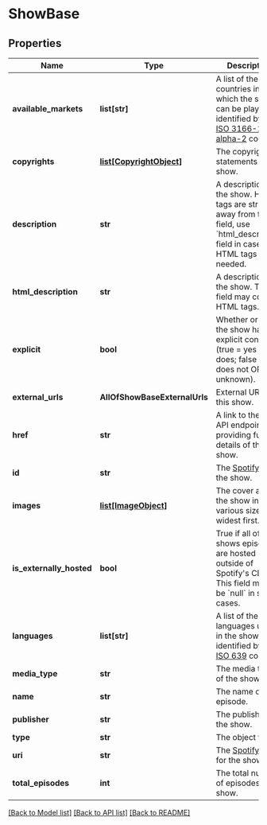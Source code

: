 # ShowBase

## Properties
Name | Type | Description | Notes
------------ | ------------- | ------------- | -------------
**available_markets** | **list[str]** | A list of the countries in which the show can be played, identified by their [ISO 3166-1 alpha-2](http://en.wikipedia.org/wiki/ISO_3166-1_alpha-2) code.  | 
**copyrights** | [**list[CopyrightObject]**](CopyrightObject.md) | The copyright statements of the show.  | 
**description** | **str** | A description of the show. HTML tags are stripped away from this field, use &#x60;html_description&#x60; field in case HTML tags are needed.  | 
**html_description** | **str** | A description of the show. This field may contain HTML tags.  | 
**explicit** | **bool** | Whether or not the show has explicit content (true &#x3D; yes it does; false &#x3D; no it does not OR unknown).  | 
**external_urls** | **AllOfShowBaseExternalUrls** | External URLs for this show.  | 
**href** | **str** | A link to the Web API endpoint providing full details of the show.  | 
**id** | **str** | The [Spotify ID](/documentation/web-api/concepts/spotify-uris-ids) for the show.  | 
**images** | [**list[ImageObject]**](ImageObject.md) | The cover art for the show in various sizes, widest first.  | 
**is_externally_hosted** | **bool** | True if all of the shows episodes are hosted outside of Spotify&#x27;s CDN. This field might be &#x60;null&#x60; in some cases.  | 
**languages** | **list[str]** | A list of the languages used in the show, identified by their [ISO 639](https://en.wikipedia.org/wiki/ISO_639) code.  | 
**media_type** | **str** | The media type of the show.  | 
**name** | **str** | The name of the episode.  | 
**publisher** | **str** | The publisher of the show.  | 
**type** | **str** | The object type.  | 
**uri** | **str** | The [Spotify URI](/documentation/web-api/concepts/spotify-uris-ids) for the show.  | 
**total_episodes** | **int** | The total number of episodes in the show.  | 

[[Back to Model list]](../README.md#documentation-for-models) [[Back to API list]](../README.md#documentation-for-api-endpoints) [[Back to README]](../README.md)


